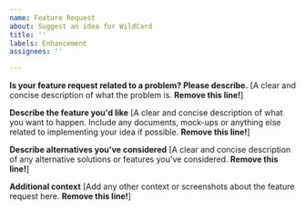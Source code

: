 ```yaml
---
name: Feature Request
about: Suggest an idea for WildCard
title: ''
labels: Enhancement
assignees: ''

---
```


**Is your feature request related to a problem? Please describe.**
[A clear and concise description of what the problem is. **Remove this line!**]

**Describe the feature you'd like**
[A clear and concise description of what you want to happen. Include any documents, mock-ups or anything else related to implementing your idea if possible. **Remove this line!**]

**Describe alternatives you've considered**
[A clear and concise description of any alternative solutions or features you've considered. **Remove this line!**]

**Additional context**
[Add any other context or screenshots about the feature request here. **Remove this line!**]
